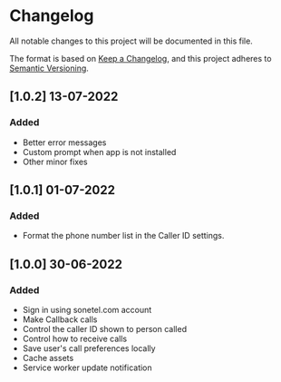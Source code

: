 # Changelog
All notable changes to this project will be documented in this file.

The format is based on [Keep a Changelog](https://keepachangelog.com/en/1.0.0/),
and this project adheres to [Semantic Versioning](https://semver.org/spec/v2.0.0.html).

## [1.0.2] 13-07-2022

### Added
- Better error messages
- Custom prompt when app is not installed
- Other minor fixes

## [1.0.1] 01-07-2022

### Added
- Format the phone number list in the Caller ID settings.

## [1.0.0] 30-06-2022

### Added
- Sign in using sonetel.com account
- Make Callback calls
- Control the caller ID shown to person called
- Control how to receive calls
- Save user's call preferences locally
- Cache assets
- Service worker update notification
